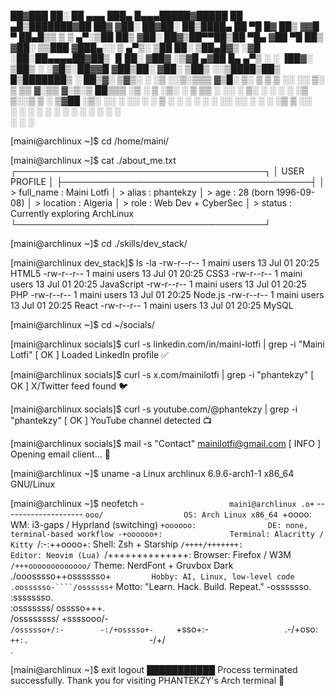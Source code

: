  ██▓███  ██░ ██ ▄▄▄      ███▄    █▄▄▄█████▓█████ ██ ▄█▒███████▓██   ██▓
▓██░  ██▓██░ ██▒████▄    ██ ▀█   █▓  ██▒ ▓▓█   ▀ ██▄█▒▒ ▒ ▒ ▄▀░▒██  ██▒
▓██░ ██▓▒██▀▀██▒██  ▀█▄ ▓██  ▀█ ██▒ ▓██░ ▒▒███  ▓███▄░░ ▒ ▄▀▒░  ▒██ ██░
▒██▄█▓▒ ░▓█ ░██░██▄▄▄▄██▓██▒  ▐▌██░ ▓██▓ ░▒▓█  ▄▓██ █▄  ▄▀▒   ░ ░ ▐██▓░
▒██▒ ░  ░▓█▒░██▓▓█   ▓██▒██░   ▓██░ ▒██▒ ░░▒████▒██▒ █▒███████▒ ░ ██▒▓░
▒▓▒░ ░  ░▒ ░░▒░▒▒▒   ▓▒█░ ▒░   ▒ ▒  ▒ ░░  ░░ ▒░ ▒ ▒▒ ▓░▒▒ ▓░▒░▒  ██▒▒▒ 
░▒ ░     ▒ ░▒░ ░ ▒   ▒▒ ░ ░░   ░ ▒░   ░    ░ ░  ░ ░▒ ▒░░▒ ▒ ░ ▒▓██ ░▒░ 
░░       ░  ░░ ░ ░   ▒     ░   ░ ░  ░        ░  ░ ░░ ░░ ░ ░ ░ ░▒ ▒ ░░  
         ░  ░  ░     ░  ░        ░           ░  ░  ░    ░ ░    ░ ░     
                                                      ░        ░ ░    

[maini@archlinux ~]$ cd /home/maini/

[maini@archlinux ~]$ cat ./about_me.txt
┌────────────────────────────────────────┐
│           USER PROFILE                │
├────────────────────────────────────────┤
│ > full_name     : Maini Lotfi 
│ > alias         : phantekzy
│ > age           : 28 (born 1996-09-08)
│ > location      : Algeria
│ > role          : Web Dev + CyberSec 
│ > status        : Currently exploring ArchLinux
└────────────────────────────────────────┘

[maini@archlinux ~]$ cd ./skills/dev_stack/

[maini@archlinux dev_stack]$ ls -la
-rw-r--r-- 1 maini users   13 Jul 01 20:25 HTML5
-rw-r--r-- 1 maini users   13 Jul 01 20:25 CSS3
-rw-r--r-- 1 maini users   13 Jul 01 20:25 JavaScript
-rw-r--r-- 1 maini users   13 Jul 01 20:25 PHP
-rw-r--r-- 1 maini users   13 Jul 01 20:25 Node.js
-rw-r--r-- 1 maini users   13 Jul 01 20:25 React
-rw-r--r-- 1 maini users   13 Jul 01 20:25 MySQL

[maini@archlinux ~]$ cd ~/socials/

[maini@archlinux socials]$ curl -s linkedin.com/in/maini-lotfi | grep -i "Maini Lotfi"
[ OK ] Loaded LinkedIn profile ✅

[maini@archlinux socials]$ curl -s x.com/mainilotfi | grep -i "phantekzy"
[ OK ] X/Twitter feed found 🐦

[maini@archlinux socials]$ curl -s youtube.com/@phantekzy | grep -i "phantekzy"
[ OK ] YouTube channel detected 📺

[maini@archlinux socials]$ mail -s "Contact" mainilotfi@gmail.com
[ INFO ] Opening email client... 📧

[maini@archlinux ~]$ uname -a
Linux archlinux 6.9.6-arch1-1 x86_64 GNU/Linux

[maini@archlinux ~]$ neofetch
                   -`                   maini@archlinux
                  .o+`                  --------------------
                 `ooo/                  OS: Arch Linux x86_64
                `+oooo:                 WM: i3-gaps / Hyprland (switching)
               `+oooooo:                DE: none, terminal-based workflow
               -+oooooo+:               Terminal: Alacritty / Kitty
             `/:-:++oooo+:              Shell: Zsh + Starship
            `/++++/+++++++:             Editor: Neovim (Lua)
           `/++++++++++++++:            Browser: Firefox / W3M
          `/+++ooooooooooooo/`          Theme: NerdFont + Gruvbox Dark
         ./ooosssso++osssssso+`         Hobby: AI, Linux, low-level code
        .oossssso-````/ossssss+`        Motto: "Learn. Hack. Build. Repeat."
       -osssssso.      :ssssssso.       
      :osssssss/        osssso+++.      
     /ossssssss/        +ssssooo/-      
   `/ossssso+/:-        -:/+osssso+-    
  `+sso+:-`                 `.-/+oso:    
 `++:.                           `-/+/   
 .`                                 `

[maini@archlinux ~]$ exit
logout
███████████ Process terminated successfully.
Thank you for visiting PHANTEKZY's Arch terminal 🐧
